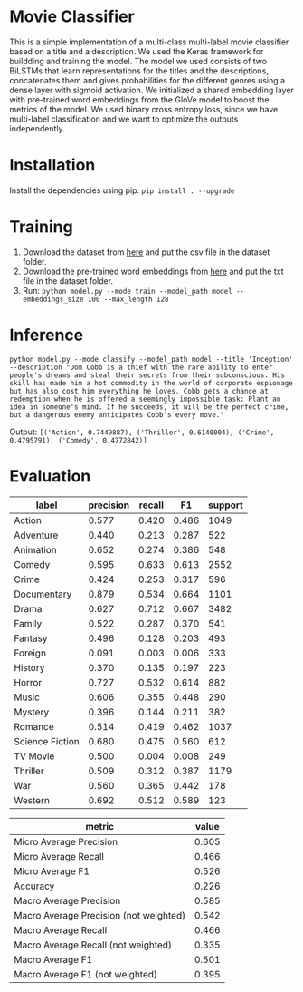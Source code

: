 # Movie Classifier
This is a simple implementation of a multi-class multi-label movie classifier based on a title and a description. We used the Keras framework for buildding and training the model. The model we used consists of two BiLSTMs that learn representations for the titles and the descriptions, concatenates them and gives probabilities for the different genres using a dense layer with sigmoid activation. We initialized a shared embedding layer with pre-trained word embeddings from the GloVe model to boost the metrics of the model. We used binary cross entropy loss, since we have multi-label classification and we want to optimize the outputs independently.

# Installation
Install the dependencies using pip:
`pip install . --upgrade`

# Training
1. Download the dataset from [here](https://www.kaggle.com/rounakbanik/the-movies-dataset/version/7#movies_metadata.csv) and put the csv file in the dataset folder.
2. Download the pre-trained word embeddings from [here](http://nlp.stanford.edu/data/glove.6B.zip) and put the txt file in the dataset folder.
3. Run: `python model.py --mode train --model_path model --embeddings_size 100 --max_length 128`

# Inference
`python model.py --mode classify --model_path model --title 'Inception' --description "Dom Cobb is a thief with the rare ability to enter people's dreams and steal their secrets from their subconscious. His skill has made him a hot commodity in the world of corporate espionage but has also cost him everything he loves. Cobb gets a chance at redemption when he is offered a seemingly impossible task: Plant an idea in someone's mind. If he succeeds, it will be the perfect crime, but a dangerous enemy anticipates Cobb's every move."`

Output:
`[('Action', 0.7449887), ('Thriller', 0.6140004), ('Crime', 0.4795791), ('Comedy', 0.4772842)]`

# Evaluation

|label|precision|recall|F1|support|
|---|---|---|---|---|
| Action          | 0.577     | 0.420  | 0.486 | 1049    |
| Adventure       | 0.440     | 0.213  | 0.287 | 522     |
| Animation       | 0.652     | 0.274  | 0.386 | 548     |
| Comedy          | 0.595     | 0.633  | 0.613 | 2552    |
| Crime           | 0.424     | 0.253  | 0.317 | 596     |
| Documentary     | 0.879     | 0.534  | 0.664 | 1101    |
| Drama           | 0.627     | 0.712  | 0.667 | 3482    |
| Family          | 0.522     | 0.287  | 0.370 | 541     |
| Fantasy         | 0.496     | 0.128  | 0.203 | 493     |
| Foreign         | 0.091     | 0.003  | 0.006 | 333     |
| History         | 0.370     | 0.135  | 0.197 | 223     |
| Horror          | 0.727     | 0.532  | 0.614 | 882     |
| Music           | 0.606     | 0.355  | 0.448 | 290     |
| Mystery         | 0.396     | 0.144  | 0.211 | 382     |
| Romance         | 0.514     | 0.419  | 0.462 | 1037    |
| Science Fiction | 0.680     | 0.475  | 0.560 | 612     |
| TV Movie        | 0.500     | 0.004  | 0.008 | 249     |
| Thriller        | 0.509     | 0.312  | 0.387 | 1179    |
| War             | 0.560     | 0.365  | 0.442 | 178     |
| Western         | 0.692     | 0.512  | 0.589 | 123     |

|metric|value|
|---|---|
| Micro Average Precision | 0.605 |
| Micro Average Recall | 0.466 |
| Micro Average F1 | 0.526 |
| Accuracy | 0.226 |
| Macro Average Precision | 0.585 |
| Macro Average Precision (not weighted) | 0.542 |
| Macro Average Recall | 0.466 |
| Macro Average Recall (not weighted) | 0.335 |
| Macro Average F1 | 0.501 |
| Macro Average F1 (not weighted) | 0.395 |
